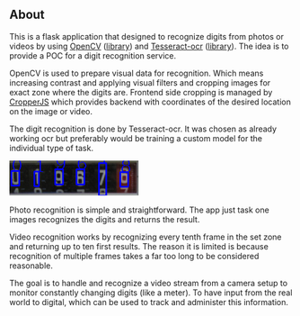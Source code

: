 ## About
This is a flask application that designed to recognize digits from photos or videos by using [OpenCV](https://opencv.org/) ([library](https://pypi.org/project/opencv-python/)) and [Tesseract-ocr](https://github.com/tesseract-ocr/tesseract) ([library](https://pypi.org/project/pytesseract/)).
The idea is to provide a POC for a digit recognition service. 

OpenCV is used to prepare visual data for recognition.
Which means increasing contrast and applying visual filters and cropping images for exact zone where the digits are.
Frontend side cropping is managed by [CropperJS](https://github.com/fengyuanchen/cropperjs) which provides backend with coordinates of the desired location on the image or video.

The digit recognition is done by Tesseract-ocr. 
It was chosen as already working ocr but preferably would be training a custom model for the individual type of task.

![boxes](boxes.png)

Photo recognition is simple and straightforward. The app just task one images recognizes the digits and returns the result.

Video recognition works by recognizing every tenth frame in the set zone and returning up to ten first results.
The reason it is limited is because recognition of multiple frames takes a far too long to be considered reasonable.

The goal is to handle and recognize a video stream from a camera setup to monitor constantly changing digits (like a meter).
To have input from the real world to digital, which can be used to track and administer this information.